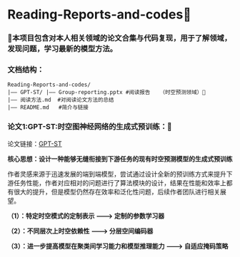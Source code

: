 # Reading-Reports-and-codes🎉
### 🎄本项目包含对本人相关领域的论文合集与代码复现，用于了解领域，发现问题，学习最新的模型方法。
### 文档结构：
```
Reading-Reports-and-codes/
|—— GPT-ST/ |—— Group-reporting.pptx #阅读报告   （时空预测领域）🌠
|—— 阅读方法.md  #对阅读论文方法的总结
|—— README.md   #简介与链接

```

### 论文1:GPT-ST:时空图神经网络的生成式预训练：🌠
论文链接：[GPT-ST](https://arxiv.org/abs/2311.04245v1)

**核心思想：设计一种能够无缝衔接到下游任务的现有时空预测模型的生成式预训练**

作者灵感来源于迅速发展的端到端模型，尝试通过设计全新的预训练方式来提升下游任务性能，作者对应相对的问题进行了算法模块的设计，结果在性能和效率上都有很大的提升，但是模型仍然存在效率和泛化性问题，后续作者团队进行相关展望。

**（1）：特定时空模式的定制表示 --->  定制的参数学习器**

**（2）：不同层次上时空依赖性 --->   分层空间编码器**

**（3）：进一步提高模型在聚类间学习能力和模型推理能力  ---> 自适应掩码策略**



